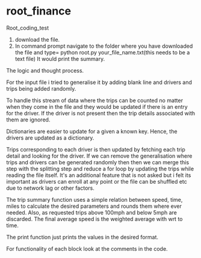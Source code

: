 # root_finance
Root_coding_test

1. download the file.
2. In command prompt navigate to the folder where you have downloaded the file and type= python root.py your_file_name.txt(this needs to be a text file)
It would print the summary.

The logic and thought process.

For the input file i tried to generalise it by adding blank line and drivers and trips being added randomly.

To handle this stream of data where the trips can be counted no matter when they come in the file and they would be updated if there is an entry for the driver. If the driver is not present then the trip details associated with them are ignored.

Dictionaries are easier to update for a given a known key. Hence, the drivers are updated as a dictionary. 

Trips corresponding to each driver is then updated by fetching each trip detail and looking for the driver. If we can remove the generalisation where trips and drivers can be generated randomly then then we can merge this step with the splitting step and reduce a for loop by updating the trips while reading the file itself. It's an additional feature that is not asked but i felt its important as drivers can enroll at any point or the file can be shuffled etc due to network lag or other factors.

The trip summary function uses a simple relation between speed, time, miles to calculate the desired parameters and rounds them where ever needed. Also, as requested trips above 100mph and below 5mph are discarded. The final average speed is the weighted average with wrt to time.

The print function just prints the values in the desired format.

For functionality of each block look at the comments in the code.
